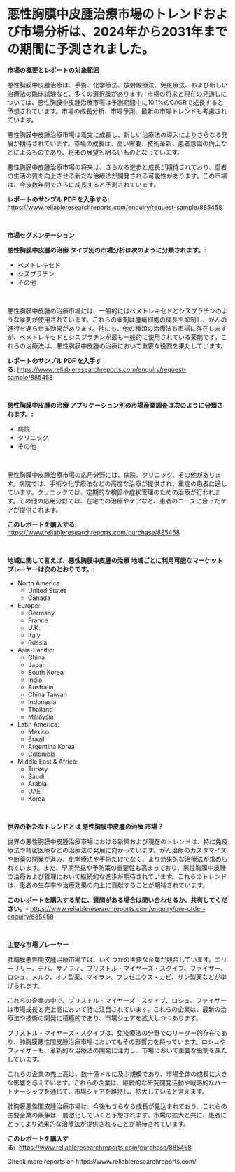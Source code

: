 <p><h1>悪性胸膜中皮腫治療市場のトレンドおよび市場分析は、2024年から2031年までの期間に予測されました。</h1></p><p><strong>市場の概要とレポートの対象範囲</strong></p>
<p><p>悪性胸膜中皮腫治療は、手術、化学療法、放射線療法、免疫療法、および新しい治療法の臨床試験など、多くの選択肢があります。市場の将来と現在の見通しについては、悪性胸膜中皮腫治療市場は予測期間中に10.1%のCAGRで成長すると予想されています。市場の成長分析、市場予測、最新の市場トレンドも考慮されています。</p><p>悪性胸膜中皮腫治療市場は着実に成長し、新しい治療法の導入によりさらなる発展が期待されています。市場の成長は、高い需要、技術革新、患者意識の向上などによるものであり、将来の展望も明るいものとなっています。</p><p>悪性胸膜中皮腫治療市場の将来は、さらなる進歩と成長が期待されており、患者の生活の質を向上させる新たな治療法が開発される可能性があります。この市場は、今後数年間でさらに成長すると予測されています。</p></p>
<p><strong>レポートのサンプル PDF を入手する:</strong> <a href="https://www.reliableresearchreports.com/enquiry/request-sample/885458">https://www.reliableresearchreports.com/enquiry/request-sample/885458</a></p>
<p>&nbsp;</p>
<p><strong>市場セグメンテーション</strong></p>
<p><strong>悪性胸膜中皮腫の治療 タイプ別の市場分析は次のように分類されます。:</strong></p>
<p><ul><li>ペメトレキセド</li><li>シスプラチン</li><li>その他</li></ul></p>
<p>&nbsp;</p>
<p><p>悪性胸膜中皮腫の治療市場には、一般的にはペメトレキセドとシスプラチンのような薬剤が使用されています。これらの薬剤は腫瘍細胞の成長を抑制し、がんの進行を遅らせる効果があります。他にも、他の種類の治療法も市場に存在しますが、ペメトレキセドとシスプラチンが最も一般的に使用されている薬剤です。これらの治療法は、悪性胸膜中皮腫の治療において重要な役割を果たしています。</p></p>
<p><strong>レポートのサンプル PDF を入手する:</strong>&nbsp;<a href="https://www.reliableresearchreports.com/enquiry/request-sample/885458">https://www.reliableresearchreports.com/enquiry/request-sample/885458</a></p>
<p>&nbsp;</p>
<p><strong> 悪性胸膜中皮腫の治療 アプリケーション別の市場産業調査は次のように分類されます。:</strong></p>
<p><ul><li>病院</li><li>クリニック</li><li>その他</li></ul></p>
<p>&nbsp;</p>
<p><p>悪性胸膜中皮腫治療市場の応用分野には、病院、クリニック、その他があります。病院では、手術や化学療法などの高度な治療が提供され、重症の患者に適しています。クリニックでは、定期的な検診や症状管理のための治療が行われます。その他の応用分野では、在宅での治療やケアなど、患者のニーズに合ったケアが提供されます。</p></p>
<p><strong>このレポートを購入する:</strong>&nbsp; <a href="https://www.reliableresearchreports.com/purchase/885458">https://www.reliableresearchreports.com/purchase/885458</a></p>
<p>&nbsp;</p>
<p><strong>地域に関して言えば、悪性胸膜中皮腫の治療 地域ごとに利用可能なマーケットプレーヤーは次のとおりです。:</strong></p>
<p><ul>
    <li>
        North America:
        <ul>
            <li>United States</li>
            <li>Canada</li>
        </ul>
    </li>
    <li>
        Europe:
        <ul>
            <li>Germany</li>
            <li>France</li>
            <li>U.K.</li>
            <li>Italy</li>
            <li>Russia</li>
        </ul>
    </li>
    <li>
        Asia-Pacific:
        <ul>
            <li>China</li>
            <li>Japan</li>
            <li>South Korea</li>
            <li>India</li>
            <li>Australia</li>
            <li>China Taiwan</li>
            <li>Indonesia</li>
            <li>Thailand</li>
            <li>Malaysia</li>
        </ul>
    </li>
    <li>
        Latin America:
        <ul>
            <li>Mexico</li>
            <li>Brazil</li>
            <li>Argentina Korea</li>
            <li>Colombia</li>
        </ul>
    </li>
    <li>
        Middle East & Africa:
        <ul>
            <li>Turkey</li>
            <li>Saudi</li>
            <li>Arabia</li>
            <li>UAE</li>
            <li>Korea</li>
        </ul>
    </li>
    </ul></p>
<p>&nbsp;</p>
<p><strong>世界の新たなトレンドとは 悪性胸膜中皮腫の治療 市場？</strong></p>
<p><p>世界の悪性胸膜中皮腫治療市場における新興および現在のトレンドは、特に免疫療法や精密医療などの治療法の発展に向かっています。がん治療のカスタマイズや新薬の開発が進み、化学療法や手術だけでなく、より効果的な治療法が求められています。また、早期発見や予防策の重要性も高まっており、悪性胸膜中皮腫の治療および管理において継続的な進歩が期待されています。これらのトレンドは、患者の生存率や治療効果の向上に貢献することが期待されています。</p></p>
<p><strong>このレポートを購入する前に、質問がある場合は問い合わせるか、共有してください。</strong>- <a href="https://www.reliableresearchreports.com/enquiry/pre-order-enquiry/885458">https://www.reliableresearchreports.com/enquiry/pre-order-enquiry/885458</a></p>
<p>&nbsp;</p>
<p><strong>主要な市場プレーヤー</strong></p>
<p><p>肺胸膜悪性間皮腫治療市場では、いくつかの主要な企業が競合しています。エリーリリー、テバ、サノフィ、ブリストル・マイヤーズ・スクイブ、ファイザー、ロシュ、メルク、オノ製薬、マイラン、フレゼニウス・カビ、サン製薬などが挙げられます。</p><p>これらの企業の中で、ブリストル・マイヤーズ・スクイブ、ロシュ、ファイザーは市場成長と売上高において特に注目されています。これらの企業は、最新の治療法や技術の開発に積極的であり、市場シェアを拡大しつつあります。</p><p>ブリストル・マイヤーズ・スクイブは、免疫療法の分野でのリーダー的存在であり、肺胸膜悪性間皮腫治療市場においてもその影響力を持っています。ロシュやファイザーも、革新的な治療法の開発に注力し、市場において重要な役割を果たしています。</p><p>これらの企業の売上高は、数十億ドルに及ぶ規模であり、市場全体の成長に大きな影響を与えています。これらの企業は、継続的な研究開発活動や戦略的なパートナーシップを通じて、市場シェアを維持し、拡大していると言えます。</p><p>肺胸膜悪性間皮腫治療市場は、今後もさらなる成長が見込まれており、これらの主要企業の競争は一層激化していくと予想されます。市場の拡大と共に、患者にとってより効果的な治療法が提供されることが期待されています。</p></p>
<p><strong>このレポートを購入する:</strong>&nbsp;&nbsp;<a href="https://www.reliableresearchreports.com/purchase/885458">https://www.reliableresearchreports.com/purchase/885458</a></p>
<p>Check more reports on https://www.reliableresearchreports.com/</p>